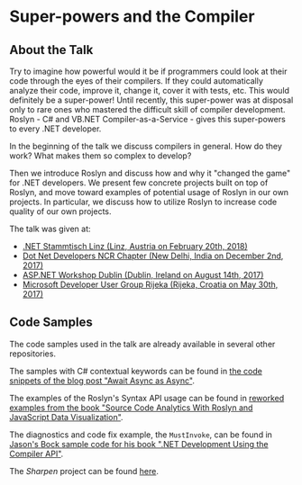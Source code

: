 # Super-powers and the Compiler

## About the Talk
Try to imagine how powerful would it be if programmers could look at their code through the eyes of their compilers. If they could automatically analyze their code, improve it, change it, cover it with tests, etc. This would definitely be a super-power! Until recently, this super-power was at disposal only to rare ones who mastered the difficult skill of compiler development. Roslyn - C# and VB.NET Compiler-as-a-Service - gives this super-powers to every .NET developer.

In the beginning of the talk we discuss compilers in general. How do they work? What makes them so complex to develop? 

Then we introduce Roslyn and discuss how and why it "changed the game" for .NET developers. We present few concrete projects built on top of Roslyn, and move toward examples of potential usage of Roslyn in our own projects. In particular, we discuss how to utilize Roslyn to increase code quality of our own projects.

The talk was given at:
- [.NET Stammtisch Linz (Linz, Austria on February 20th, 2018)](https://www.meetup.com/NET-Stammtisch-Linz/events/247045584/)
- [Dot Net Developers NCR Chapter (New Delhi, India on December 2nd, 2017)](https://www.meetup.com/Dot-Net-Developers-NCR-Chapter/events/245193299/)
- [ASP.NET Workshop Dublin (Dublin, Ireland on August 14th, 2017)](https://www.meetup.com/ASP-NET-Workshop-Dublin/events/242376742/)
- [Microsoft Developer User Group Rijeka (Rijeka, Croatia on May 30th, 2017)](https://www.meetup.com/Microsoft-Developer-User-Group-Rijeka/events/239938651/)

## Code Samples
The code samples used in the talk are already available in several other repositories.

The samples with C# contextual keywords can be found in [the code snippets of the blog post "Await Async as Async"](https://github.com/ironcev/HumbleXamples/tree/master/AwaitAsyncAsAsync).

The examples of the Roslyn's Syntax API usage can be found in [reworked examples from the book "Source Code Analytics With Roslyn and JavaScript Data Visualization"](https://github.com/ironcev/source-code-analytics-with-roslyn-and-javascript-data-visualization).

The diagnostics and code fix example, the `MustInvoke`, can be found in [Jason's Bock sample code for his book ".NET Development Using the Compiler API"](https://github.com/JasonBock/CompilerAPIBook/tree/master/Chapter%202/MustInvoke).

The *Sharpen* project can be found [here](https://github.com/ironcev/Sharpen).
